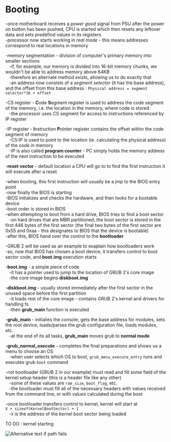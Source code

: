 # Booting  
-once motherboard receives a *power good* signal from PSU after the power on button has been pushed,
CPU is started which then resets any leftover data and sets predefind values in its registers  
-processor now starts working in *real mode* - this means addresses correspond to real locations in memory  
  
-memory segmentation - division of computer's primary memory into smaller sections  
&nbsp;&nbsp;&nbsp;-if, for example, our memory is divided into 16-bit memory chunks, we wouldn't be able to address memory above 64KB  
&nbsp;&nbsp;&nbsp;-therefore an alternate method exists, allowing us to do exactly that  
&nbsp;&nbsp;&nbsp;-an address now consists of a *segment selector* (it has the base address), and the offset from this base address : `Physical address = segment selector*16 + offset`  
  
-CS register - **C**ode **S**egment register is used to address the code segment of the memory, i.e. the location in the memory, where code is stored  
&nbsp;&nbsp;&nbsp;-the processor uses CS segment for access to instructions referenced by IP register  
  
-IP register - **I**nstruction **P**ointer register contains the offset within the code segment of memory  
&nbsp;&nbsp;&nbsp;-CS:IP is used to point to the location (ie. calculating the physical address) of the code in memory  
&nbsp;&nbsp;&nbsp;-IP is also called **program counter** - PC simply holds the memory address of the next instruction to be executed  
  
-**reset vector** - default location a CPU will go to to find the first instruction it will execute after a reset  
  
-when booting, this first instruction will usually be a *jmp* to the BIOS entry point  
-now finally the BIOS is starting  
-BIOS initializes and checks the hardware, and then looks for a bootable device  
-boot order is stored in BIOS  
-when attempting to boot from a hard drive, BIOS tries to find a boot sector  
&nbsp;&nbsp;&nbsp;-on hard drives that are MBR partitioned, the boot sector is stored in the first 446 bytes of the first sector  (the final two bytes of the first sector are 0x55 and 0xaa - this designates to BIOS that the device is bootable)  
-after this, BIOS hand over the control to the **bootloader**  
  
-GRUB 2 will be used as an example to exaplain how bootloaders work  
-so, now that BIOS has chosen a boot device, it transfers control to boot sector code, and **boot.img** execution starts  
  
-**boot.img** - a simple piece of code  
&nbsp;&nbsp;&nbsp;-it has a pointer used to jump to the location of GRUB 2's core image  
&nbsp;&nbsp;&nbsp;-the core image begins **diskboot.img**  
  
-**diskboot.img** - usually stored immediately after the first sector in the unused space before the first partition  
&nbsp;&nbsp;&nbsp;-it loads rest of the core image - contains GRUB 2's kernel and drivers for handling fs  
&nbsp;&nbsp;&nbsp;-then **grub_main** function is executed  
  
-**grub_main** - initialies the console, gets the base address for modules, sets the root device, loads/parses the grub configuration file, loads modules, etc.  
&nbsp;&nbsp;&nbsp;-at the end of its all tasks, **grub_main** moves grub to **normal mode**  
  
-**grub_normal_execute** - completes the final preparations and shows us a menu to choose an OS  
&nbsp;&nbsp;&nbsp;-when user selects which OS to boot, `grub_menu_execute_entry` runs and executes grub `boot` command  
  
-not bootloader (GRUB 2 in our example) must read and fill some field of the kernel setup header (this is a header file like any other)  
&nbsp;&nbsp;&nbsp;-some of these values are `ram_size`, `boot_flag`, etc.  
&nbsp;&nbsp;&nbsp;-the bootloader must fill all of the necessary headers with values received from the command line, or with values calculated during the boot  
  
-once bootloader transfers control to kernel, kernel will start at  
`X + sizeof(KernelBootSector) + 1`  
&nbsp;&nbsp;&nbsp;-`X` is the address of the kernel boot sector being loaded  


TO DO : kernel starting

![Alternative text if path fails](path/to/image/myImage.jpg "Some alt text")